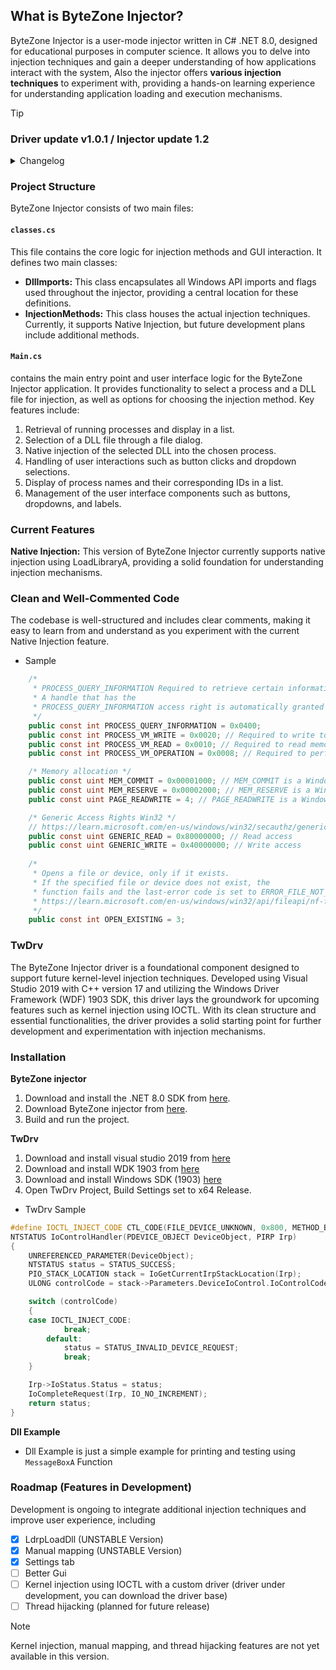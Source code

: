 ## What is ByteZone Injector?

ByteZone Injector is a user-mode injector written in C# .NET 8.0, designed for educational purposes in computer science. It allows you to delve into injection techniques and gain a deeper understanding of how applications interact with the system, Also the injector offers **various injection techniques** to experiment with, providing a hands-on learning experience for understanding application loading and execution mechanisms.

> [!TIP]
> ### Driver update v1.0.1 / Injector update 1.2
<details>
	<summary>Changelog</summary>

### Greetings!
We're excited to announce the latest updates to our driver and injector.

### Bytzone Injector 1.2
1. Introducing the experimental LdrpLoadDll (ntdll.dll) method (UNSTABLE).
2. Added manual mapping base for injection.
3. Revamped injector UI for enhanced user experience.
4. Improved organization of classes for better clarity.

### Driver Technical Improvements:
1. Enhanced IOCTL handling to efficiently extract and store process names during injection.
2. Now tracks and displays injected process names within the driver.
3. Updated driver logic for a seamless integration, ensuring a magical experience.

### Bug Fixes:
- Fixed injector loading issue on startup.
- Boosted Injector performance.
- Resolved minor glitches in the driver and optimized performance for a smoother injection process.
</details>

### Project Structure

ByteZone Injector consists of two main files:

#### `classes.cs`
This file contains the core logic for injection methods and GUI interaction. It defines two main classes:
- **DllImports:** This class encapsulates all Windows API imports and flags used throughout the injector, providing a central location for these definitions.
- **InjectionMethods:** This class houses the actual injection techniques. Currently, it supports Native Injection, but future development plans include additional methods.

#### `Main.cs`
contains the main entry point and user interface logic for the ByteZone Injector application. It provides functionality to select a process and a DLL file for injection, as well as options for choosing the injection method. Key features include:
1. Retrieval of running processes and display in a list.
2. Selection of a DLL file through a file dialog.
3. Native injection of the selected DLL into the chosen process.
4. Handling of user interactions such as button clicks and dropdown selections.
5. Display of process names and their corresponding IDs in a list.
6. Management of the user interface components such as buttons, dropdowns, and labels.


### Current Features

**Native Injection:**
This version of ByteZone Injector currently supports native injection using LoadLibraryA, providing a solid foundation for understanding injection mechanisms.


### Clean and Well-Commented Code
The codebase is well-structured and includes clear comments, making it easy to learn from and understand as you experiment with the current Native Injection feature.
- Sample
```csharp
    /*
     * PROCESS_QUERY_INFORMATION Required to retrieve certain information about a process.
     * A handle that has the
     * PROCESS_QUERY_INFORMATION access right is automatically granted
     */
    public const int PROCESS_QUERY_INFORMATION = 0x0400;
    public const int PROCESS_VM_WRITE = 0x0020; // Required to write to memory in a process using WriteProcessMemory.
    public const int PROCESS_VM_READ = 0x0010; // Required to read memory in a process using ReadProcessMemory.
    public const int PROCESS_VM_OPERATION = 0x0008; // Required to perform an operation on the address space of a process 

    /* Memory allocation */
    public const uint MEM_COMMIT = 0x00001000; // MEM_COMMIT is a Windows constant used with Windows API calls
    public const uint MEM_RESERVE = 0x00002000; // MEM_RESERVE is a Windows constant used with Windows API calls
    public const uint PAGE_READWRITE = 4; // PAGE_READWRITE is a Windows constant used with Windows API calls

    /* Generic Access Rights Win32 */
    // https://learn.microsoft.com/en-us/windows/win32/secauthz/generic-access-rights
    public const uint GENERIC_READ = 0x80000000; // Read access
    public const uint GENERIC_WRITE = 0x40000000; // Write access
    
    /* 
     * Opens a file or device, only if it exists.
     * If the specified file or device does not exist, the
     * function fails and the last-error code is set to ERROR_FILE_NOT_FOUND (2).
     * https://learn.microsoft.com/en-us/windows/win32/api/fileapi/nf-fileapi-createfilea
     */
    public const int OPEN_EXISTING = 3; 
```
### TwDrv 
The ByteZone Injector driver is a foundational component designed to support future kernel-level injection techniques. Developed using Visual Studio 2019 with C++ version 17 and utilizing the Windows Driver Framework (WDF) 1903 SDK, this driver lays the groundwork for upcoming features such as kernel injection using IOCTL. With its clean structure and essential functionalities, the driver provides a solid starting point for further development and experimentation with injection mechanisms.
### Installation

**ByteZone injector**
1. Download and install the .NET 8.0 SDK from [here](https://dotnet.microsoft.com/en-us/download/dotnet/8.0).
2. Download ByteZone injector from [here](https://github.com/byte-zone/ByteZone_Injector/archive/refs/heads/main.zip).
3. Build and run the project.

**TwDrv**
1. Download and install visual studio 2019 from [here](https://visualstudio.microsoft.com/thank-you-downloading-visual-studio/?sku=Community&rel=16)
2. Download and install WDK 1903 from [here](https://go.microsoft.com/fwlink/?linkid=2085767)
3. Download and install Windows SDK (1903) [here](https://go.microsoft.com/fwlink/?linkid=2083338)
4. Open TwDrv Project, Build Settings set to x64 Release.
- TwDrv Sample
```cpp
#define IOCTL_INJECT_CODE CTL_CODE(FILE_DEVICE_UNKNOWN, 0x800, METHOD_BUFFERED, FILE_SPECIAL_ACCESS)
NTSTATUS IoControlHandler(PDEVICE_OBJECT DeviceObject, PIRP Irp)
{
	UNREFERENCED_PARAMETER(DeviceObject);
	NTSTATUS status = STATUS_SUCCESS;
	PIO_STACK_LOCATION stack = IoGetCurrentIrpStackLocation(Irp);
	ULONG controlCode = stack->Parameters.DeviceIoControl.IoControlCode;

	switch (controlCode)
	{
	case IOCTL_INJECT_CODE:
			break;
		default:
			status = STATUS_INVALID_DEVICE_REQUEST;
			break;
	}

	Irp->IoStatus.Status = status;
	IoCompleteRequest(Irp, IO_NO_INCREMENT);
	return status;
}
```

**Dll Example**
- Dll Example is just a simple example for printing and testing using ```MessageBoxA``` Function
### Roadmap (Features in Development)
Development is ongoing to integrate additional injection techniques and improve user experience, including
- [x] LdrpLoadDll (UNSTABLE Version)
- [x] Manual mapping (UNSTABLE Version)
- [x] Settings tab
- [ ] Better Gui
- [ ] Kernel injection using IOCTL with a custom driver (driver under development, you can download the driver base)
- [ ] Thread hijacking (planned for future release)
> [!NOTE]
> Kernel injection, manual mapping, and thread hijacking features are not yet available in this version.
